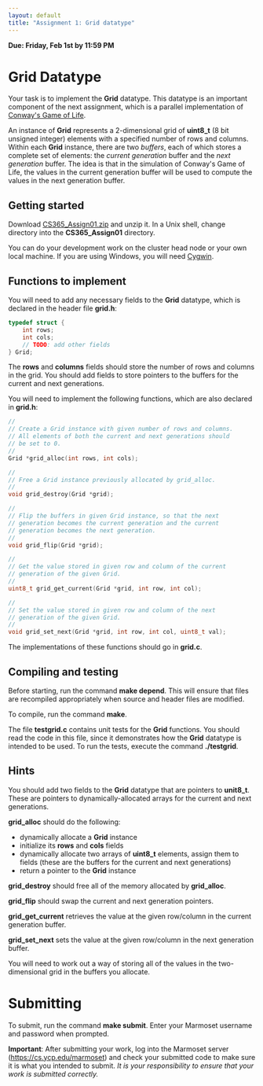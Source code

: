 ```yaml
---
layout: default
title: "Assignment 1: Grid datatype"
---
```


**Due: Friday, Feb 1st by 11:59 PM**

Grid Datatype
=============

Your task is to implement the **Grid** datatype. This datatype is an important component of the next assignment, which is a parallel implementation of [Conway's Game of Life](http://en.wikipedia.org/wiki/Conway's_Game_of_Life).

An instance of **Grid** represents a 2-dimensional grid of **uint8\_t** (8 bit unsigned integer) elements with a specified number of rows and columns. Within each **Grid** instance, there are two *buffers*, each of which stores a complete set of elements: the *current generation* buffer and the *next generation* buffer. The idea is that in the simulation of Conway's Game of Life, the values in the current generation buffer will be used to compute the values in the next generation buffer.

Getting started
---------------

Download [CS365\_Assign01.zip](CS365_Assign01.zip) and unzip it. In a Unix shell, change directory into the **CS365\_Assign01** directory.

You can do your development work on the cluster head node or your own local machine. If you are using Windows, you will need [Cygwin](http://cygwin.com/).

Functions to implement
----------------------

You will need to add any necessary fields to the **Grid** datatype, which is declared in the header file **grid.h**:

```c
typedef struct {
    int rows;
    int cols;
    // TODO: add other fields
} Grid;
```

The **rows** and **columns** fields should store the number of rows and columns in the grid. You should add fields to store pointers to the buffers for the current and next generations.

You will need to implement the following functions, which are also declared in **grid.h**:

```c
// 
// Create a Grid instance with given number of rows and columns.
// All elements of both the current and next generations should
// be set to 0.
// 
Grid *grid_alloc(int rows, int cols);

// 
// Free a Grid instance previously allocated by grid_alloc.
// 
void grid_destroy(Grid *grid);

// 
// Flip the buffers in given Grid instance, so that the next
// generation becomes the current generation and the current
// generation becomes the next generation.
// 
void grid_flip(Grid *grid);

//
// Get the value stored in given row and column of the current
// generation of the given Grid.
//
uint8_t grid_get_current(Grid *grid, int row, int col);

//
// Set the value stored in given row and column of the next
// generation of the given Grid.
//
void grid_set_next(Grid *grid, int row, int col, uint8_t val);
```

The implementations of these functions should go in **grid.c**.

Compiling and testing
---------------------

Before starting, run the command **make depend**. This will ensure that files are recompiled appropriately when source and header files are modified.

To compile, run the command **make**.

The file **testgrid.c** contains unit tests for the **Grid** functions. You should read the code in this file, since it demonstrates how the **Grid** datatype is intended to be used. To run the tests, execute the command **./testgrid**.

Hints
-----

You should add two fields to the **Grid** datatype that are pointers to **unit8\_t**. These are pointers to dynamically-allocated arrays for the current and next generations.

**grid\_alloc** should do the following:

-   dynamically allocate a **Grid** instance
-   initialize its **rows** and **cols** fields
-   dynamically allocate two arrays of **uint8\_t** elements, assign them to fields (these are the buffers for the current and next generations)
-   return a pointer to the **Grid** instance

**grid\_destroy** should free all of the memory allocated by **grid\_alloc**.

**grid\_flip** should swap the current and next generation pointers.

**grid\_get\_current** retrieves the value at the given row/column in the current generation buffer.

**grid\_set\_next** sets the value at the given row/column in the next generation buffer.

You will need to work out a way of storing all of the values in the two-dimensional grid in the buffers you allocate.

Submitting
==========

To submit, run the command **make submit**. Enter your Marmoset username and password when prompted.

**Important**: After submitting your work, log into the Marmoset server (<https://cs.ycp.edu/marmoset>) and check your submitted code to make sure it is what you intended to submit.  *It is your responsibility to ensure that your work is submitted correctly.*
